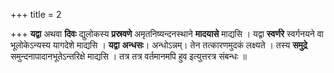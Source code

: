 +++
title = 2

+++
**यद्वा** अथवा **दिवः** द्युलोकस्य **प्रस्रवणे** अमृतनिष्यन्दनस्थाने **मादयासे** माद्यसि । यद्वा **स्वर्णरे** स्वर्गनयने वा भूलोकेऽन्यस्य यागदेशे माद्यसि । **यद्वा** **अन्धसः**। अन्धोऽन्नम्। तेन तत्कारणमुदकं लक्ष्यते । तस्य **समुद्रे** समुन्दनापादानभूतेऽन्तरिक्षे माद्यसि । तत्र तत्र वर्तमानमपि हुव इत्युत्तरत्र संबन्धः ॥